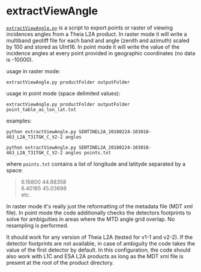 # extractViewAngle
[`extractViewAngle.py`](https://github.com/sgascoin/extractViewAngle/blob/master/extractViewAngle.py)  is a script to export points or raster of viewing incidences angles from a Theia L2A product. In raster mode it will write a multiband geotiff file for each band and angle (zenith and azimuth) scaled by 100 and stored as UInt16. In point mode it will write the value of the incidence angles at every point provided in geographic coordinates (no data is -10000).

usage in raster mode: 

`extractViewAngle.py productFolder outputFolder`

usage in point mode (space delimited values): 

`extractViewAngle.py productFolder outputFolder point_table_as_lon_lat.txt`

examples:

`python extractViewAngle.py SENTINEL2A_20180224-103018-463_L2A_T31TGK_C_V2-2 angles`

`python extractViewAngle.py SENTINEL2A_20180224-103018-463_L2A_T31TGK_C_V2-2 angles points.txt`

where `points.txt` contains a list of longitude and latityde separated by a space:

> 6.16800 44.88358  
> 6.40165 45.03698  
etc.

In raster mode it's really just the reformatting of the metadata file (MDT xml file). In point mode the code additionally checks the detectors footprints to solve for ambiguities in areas where the MTD angle grid overlap. No resampling is performed.

It should work for any version of Theia L2A (tested for v1-1 and v2-2). If the detector footprints are not available, in case of ambiguity the code takes the value of the first detector by default. In this configuration, the code should also work with L1C and ESA L2A products as long as the MDT xml file is present at the root of the product directory.
